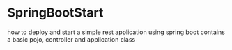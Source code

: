 # SpringBootStart
how to deploy and start a simple rest application using spring boot
contains a basic pojo, controller and application class
